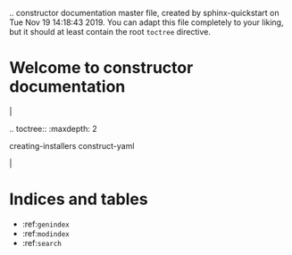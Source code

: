.. constructor documentation master file, created by
   sphinx-quickstart on Tue Nov 19 14:18:43 2019.
   You can adapt this file completely to your liking, but it should at least
   contain the root `toctree` directive.

Welcome to constructor documentation
====================================

|

.. toctree::
   :maxdepth: 2

   creating-installers
   construct-yaml

|

Indices and tables
==================

* :ref:`genindex`
* :ref:`modindex`
* :ref:`search`
